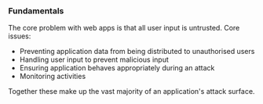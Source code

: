 ### Fundamentals
The core problem with web apps is that all user input is untrusted.
Core issues:
- Preventing application data from being distributed to unauthorised users
- Handling user input to prevent malicious input
- Ensuring application behaves appropriately during an attack
- Monitoring activities

Together these make up the vast majority of an application's attack surface.
